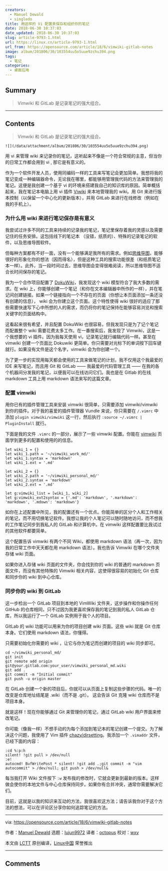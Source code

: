 ```yaml
---
creators:
  - Manuel Dewald
  - singledo
title: 用这样的 Vi 配置来保存和组织你的笔记
date: 2018-06-30 10:37:03
date_updated: 2018-06-30 10:37:03
slug: article-9793-1.html
url: https://linux.cn/article-9793-1.html
url_from: https://opensource.com/article/18/6/vimwiki-gitlab-notes
image: album/201806/30/103554uu5o5uue9zchu394.png
tags:
  - 笔记
categories:
  - 桌面应用
---
```


## Summary

> Vimwiki 和 GitLab 是记录笔记的强大组合。

***

<!-- more -->

## Contents

> 
> Vimwiki 和 GitLab 是记录笔记的强大组合。
> 
> 
> 

`![](/data/attachment/album/201806/30/103554uu5o5uue9zchu394.png)`

用 vi 来管理 wiki 来记录你的笔记，这听起来不像是一个符合常规的主意，但当你的日常工作都会用到 vi , 那它是有意义的。

作为一个软件开发人员，使用同编码一样的工具来写笔记会更加简单。我想将我的笔记变成一种编辑器命令，无论我在哪里，都能够用管理我代码的方法来管理我的笔记。这便是我创建一个基于 vi 的环境来搭建我自己的知识库的原因。简单概括起来，我在笔记本电脑上用 vi 插件 [Viwiki](https://vimwiki.github.io/) 来本地管理我的 wiki。用 Git 来进行版本控制（以保留一个中心化的更新版本），并用 GitLab 来进行在线修改（例如在我的手机上）。

### 为什么用 wiki 来进行笔记保存是有意义

我尝试过许多不同的工具来持续的记录我的笔记，笔记里保存着我的灵感以及需要记住的任务安排。这包括线下的笔记本 （没错，纸质的）、特殊的记录笔记的软件，以及思维导图软件。

但每种方案都有不好一面，没有一个能够满足我所有的需求。例如[思维导图](https://opensource.com/article/17/8/mind-maps-creative-dashboard)，能够很好的形象化你的想法（因而得名），但是这种工具的搜索功能很差（和纸质笔记本一样）。此外，当一段时间过去，思维导图会变得很难阅读，所以思维导图不适合长时间保存的笔记。

我为一个合作项目配置了 [DokuWiki](https://vimwiki.github.io/)，我发现这个 wiki 模型符合了我大多数的需求。在 wiki 上，你能够创建一个笔记（和你在文本编辑器中所作的一样），并在笔记间创建链接。如果一个链接指向一个不存在的页面（你想让本页面添加一条还没有创建的信息）， wiki 会为你建立这个页面。这个特性使得 wiki 很好的适应了那些需要快速写下心中所想的人的需求，而仍将你的笔记保持在能够容易浏览和搜索关键字的页面结构中。

这看起来很有希望，并且配置 DokuWiki 也很容易，但我发现只是为了记个笔记而配置整个 wiki 需要花费太多工作。在一番搜索后，我发现了 Vimwiki，这是一个我想要的 vi 插件。因为我每天使用 vi，记录笔记就行编辑代码一样。甚至在 vimwiki 创建一个页面比 Dokuwiki 更简单。你只需要对光标下的单词按下回车键就行。如果没有文件是这个名字，vimwiki 会为你创建一个。

为了更一步的实现用每天都会使用的工具来做笔记的计划，我不仅用这个我最爱的 IDE 来写笔记，而且用 Git 和 GitLab —— 我最爱的代码管理工具 —— 在我的各个机器间分发我的笔记，以便我可以在线访问它们。我也是在 Gitlab 的在线 markdown 工具上用 markdown 语法来写的这篇文章。

### 配置 vimwiki

用你已有的插件管理工具来安装 vimwiki 很简单，只需要添加 vimwiki/vimwiki 到你的插件。对于我的喜爱的插件管理器 Vundle 来说，你只需要在 `/.vimrc` 中添加 `plugin vimwiki/vimwiki` 这一行，然后执行 `:source ~/.vimrc | PluginInstall` 就行。

下面是我的文件 `.vimrc` 的一部分，展示了一些 vimwiki 配置。你能在 [vimwiki](https://vimwiki.github.io/) 页面学到更多的配置和使用的的信息。

```shell
let wiki_1 = {}
let wiki_1.path = '~/vimwiki_work_md/'
let wiki_1.syntax = 'markdown'
let wiki_1.ext = '.md'

let wiki_2 = {}
let wiki_2.path = '~/vimwiki_personal_md/'
let wiki_2.syntax = 'markdown'
let wiki_2.ext = '.md'

let g:vimwiki_list = [wiki_1, wiki_2]
let g:vimwiki_ext2syntax = {'.md': 'markdown', '.markdown': 'markdown', '.mdown': 'markdown'}
```

如你在上述配置中所见，我的配置还有一个优点。你能简单的区分个人和工作相关的笔记，而不用切换笔记软件。我想让我的个人笔记可以随时随地访问，而不想我的工作笔记同步到我私人的 GitLab 和计算机中。在 vimwiki 这样配置要比我试过的其他软件都要简单。

这个配置告诉 vimwiki 有两个不同 Wiki，都使用 markdown 语法（再一次，因为我的日常工作中天天都在用 markdown 语法）。我也告诉 Vimwiki 在哪个文件夹存储 wiki 页面。

如果你进入存储 wiki 页面的文件夹，你会找到你的 wiki 的普通的 markdown 页面文件，而没有其他特殊的 Vimwiki 相关内容，这使得很容易的初始化 Git 仓库和同步你的 wiki 到中心仓库。

### 同步你的 wiki 到 GitLab

这一步检出一个 GitLab 项目到本地的 VimWiki 文件夹，这步操作和你操作任何 GitHub 的仓库相同，只不过因为我更喜欢保存我的笔记到我的私人 GitLab 仓库，所以我运行了一个 GitLab 实例用于我个人的项目。

GitLab 的 wiki 功能可以用来为你的项目创建 wiki 页面。这些 wiki 就是 Git 仓库本身。它们使用 markdown 语法，你懂得。

只需要初始化你需要的 wiki ，让它与你为笔记而创建的项目的 wiki 同步即可。

```shell
cd ~/vimwiki_personal_md/
git init
git remote add origin git@your.gitlab.com:your_user/vimwiki_personal_md.wiki
git add .
git commit -m "Initial commit"
git push -u origin master
```

在 GitLab 创建一个新的项目后，你就可以从页面上复制这些步骤的代码。唯一的改变是仓库地址结尾是 .wiki（而不是 .git）。 这会告诉 Git 克隆 wiki 仓库而不是项目本身。

就是这样！现在你能够通过 Git 来管理你的笔记，通过 GitLab wiki 用户界面来修改笔记。

你可能（像我一样）不想手动的为每个添加到笔记本的笔记创建一个提交。为了解决这个问题，我使用了 Vim 插件 [chazy/dirsetting](https://github.com/chazy/dirsettings)。我添加一个 `.vimaddr` 文件，已经下面的内容：

```shell
:cd %:p:h
silent! !git pull > /dev/null
:e!
autocmd! BufWritePost * silent! !git add .;git commit -m "vim autocommit" > /dev/null; git push > /dev/null&
```

每当我打开 Wiki 文件按下 `:w` 发布我的修改时，它就会更新到最新的版本。这样做会使你的本地文件与中心仓库保持同步。如果你有合并冲突，通常你需要解决它们。

目前，这就是以我的知识来互动的方法，我很喜欢这方法；请告诉我你对于这个方法的想法，可以在评论区分享你如何追踪笔记的方法。

---

via: <https://opensource.com/article/18/6/vimwiki-gitlab-notes>

作者：[Manuel Dewald](https://opensource.com/users/ntlx) 选题：[lujun9972](https://github.com/lujun9972) 译者：[octopus](https://github.com/singledo) 校对：[wxy](https://github.com/wxy)

本文由 [LCTT](https://github.com/LCTT/TranslateProject) 原创编译，[Linux中国](https://linux.cn/) 荣誉推出

***

## Comments
